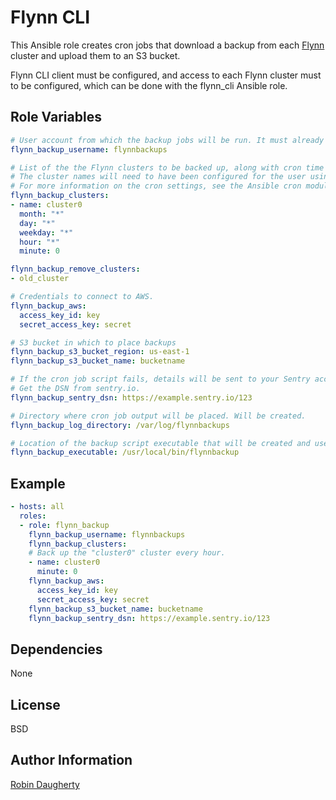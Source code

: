 # Flynn CLI

This Ansible role creates cron jobs that download a backup from each [Flynn](https://flynn.io) cluster and upload them to an S3 bucket.

Flynn CLI client must be configured, and access to each Flynn cluster must to be configured, which can be done with the flynn_cli Ansible role.

## Role Variables

```yml
# User account from which the backup jobs will be run. It must already exist.
flynn_backup_username: flynnbackups

# List of the the Flynn clusters to be backed up, along with cron time settings for the backup.
# The cluster names will need to have been configured for the user using the flynn_cli role.
# For more information on the cron settings, see the Ansible cron module.
flynn_backup_clusters:
- name: cluster0
  month: "*"
  day: "*"
  weekday: "*"
  hour: "*"
  minute: 0

flynn_backup_remove_clusters:
- old_cluster

# Credentials to connect to AWS.
flynn_backup_aws:
  access_key_id: key
  secret_access_key: secret

# S3 bucket in which to place backups
flynn_backup_s3_bucket_region: us-east-1
flynn_backup_s3_bucket_name: bucketname

# If the cron job script fails, details will be sent to your Sentry account.
# Get the DSN from sentry.io.
flynn_backup_sentry_dsn: https://example.sentry.io/123

# Directory where cron job output will be placed. Will be created.
flynn_backup_log_directory: /var/log/flynnbackups

# Location of the backup script executable that will be created and used by cron jobs.
flynn_backup_executable: /usr/local/bin/flynnbackup
```

## Example

```yml
- hosts: all
  roles:
  - role: flynn_backup
    flynn_backup_username: flynnbackups
    flynn_backup_clusters:
    # Back up the "cluster0" cluster every hour.
    - name: cluster0
      minute: 0
    flynn_backup_aws:
      access_key_id: key
      secret_access_key: secret
    flynn_backup_s3_bucket_name: bucketname
    flynn_backup_sentry_dsn: https://example.sentry.io/123
```

## Dependencies

None

## License

BSD

## Author Information

[Robin Daugherty](https://github.com/RobinDaugherty)
